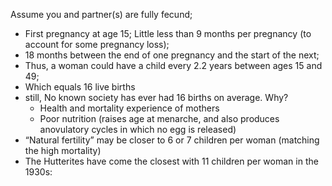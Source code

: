 Assume you and partner(s) are fully fecund;
- First pregnancy at age 15; Little less than 9 months per pregnancy (to account for some pregnancy loss);
- 18 months between the end of one pregnancy and the start of the next;
- Thus, a woman could have a child every 2.2 years between ages 15 and 49;
- Which equals 16 live births
- still, No known society has ever had 16 births on average. Why?
	- Health and mortality experience of mothers
	- Poor nutrition (raises age at menarche, and also produces anovulatory cycles in which no egg is released)
- “Natural fertility” may be closer to 6 or 7 children per woman (matching the high mortality)
- The Hutterites have come the closest with 11 children per woman in the 1930s: